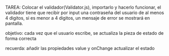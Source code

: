 TAREA:
Colocar el validador(Validator.js), importarlo y hacerlo funcionar, el validador tiene que recibir por input una contraseña del usuario de al menos 4 digitos, si es menor a 4 digitos, un mensaje de error se mostrará en pantalla.

objetivo: cada vez que el usuario escribe, se actualiza la pieza de estado de forma correcta

recuerda:
añadir las propiedades value y onChange
actualizar el estado
